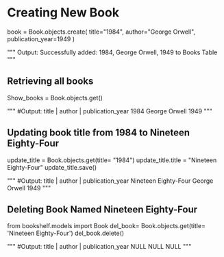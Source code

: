 # Creating New Book

book = Book.objects.create(
    title="1984",
    author="George Orwell",
    publication_year=1949
)

"""
Output:
Successfully added: 1984, George Orwell, 1949 to Books Table
"""

## Retrieving all books

Show_books = Book.objects.get()

""" #Output:
title |    author     | publication_year
1984   George Orwell      1949
"""

## Updating book title from 1984 to Nineteen Eighty-Four

update_title = Book.objects.get(title= "1984")
update_title.title = "Nineteen Eighty-Four"
update_title.save()

""" #Output:
       title         |    author     | publication_year
 Nineteen Eighty-Four   George Orwell      1949
"""

## Deleting Book Named Nineteen Eighty-Four

from bookshelf.models import Book
del_book= Book.objects.get(title= 'Nineteen Eighty-Four')
del_book.delete()

""" #Output:
title |    author     | publication_year
NULL       NULL            NULL
"""

